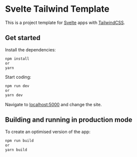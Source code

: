 # Svelte Tailwind Template

This is a project template for [Svelte](https://svelte.dev) apps with [TailwindCSS](https://tailwindcss.com/).

## Get started

Install the dependencies:

```bash
npm install
or
yarn
```

Start coding:

```bash
npm run dev
or
yarn dev
```

Navigate to [localhost:5000](http://localhost:5000) and change the site.

## Building and running in production mode

To create an optimised version of the app:

```bash
npm run build
or
yarn build
```

